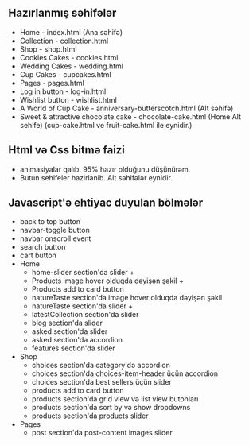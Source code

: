 ## Hazırlanmış səhifələr
- Home - index.html (Ana səhifə)
- Collection - collection.html
- Shop - shop.html
- Cookies Cakes - cookies.html
- Wedding Cakes - wedding.html
- Cup Cakes - cupcakes.html
- Pages - pages.html
- Log in button - log-in.html
- Wishlist button - wishlist.html
- A World of Cup Cake - anniversary-butterscotch.html (Alt səhifə)
- Sweet & attractive chocolate cake - chocolate-cake.html (Home Alt sehife) (cup-cake.html ve fruit-cake.html ile eynidir.)

## Html və Css bitmə faizi
- animasiyalar qalıb. 95% hazır olduğunu düşünürəm.
- Butun sehifeler hazirlanib. Alt səhifələr eynidir.

## Javascript'ə ehtiyac duyulan bölmələr
- back to top button
- navbar-toggle button
- navbar onscroll event
- search button
- cart button
- Home
    - home-slider section'da slider  + 
    - Products image hover olduqda dəyişən şəkil +
    - Products add to card button
    - natureTaste section'da image hover olduqda dəyişən şəkil
    - natureTaste section'da slider  +
    - latestCollection section'da slider
    - blog section'da slider
    - asked section'da slider
    - asked section'da accordion
    - features section'da slider
- Shop
    - choices section'da category'də accordion
    - choices section'da choices-item-header üçün accordion
    - choices section'da best sellers üçün slider
    - products add to card button
    - products section'da grid view və list view butonları
    - products section'da sort by və show dropdowns
    - products section'da products slider
- Pages
    - post section'da post-content images slider



